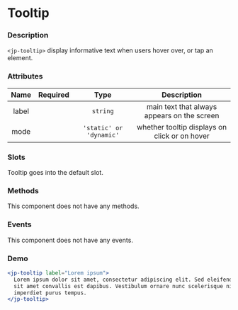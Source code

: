 # Tooltip

### Description

`<jp-tooltip>` display informative text when users hover over, or tap an element.

### Attributes

| **Name** | **Required** |        **Type**         |                **Description**                |
| :------: | :----------: | :---------------------: | :-------------------------------------------: |
|  label   |              |        `string`         |  main text that always appears on the screen  |
|   mode   |              | `'static' or 'dynamic'` | whether tooltip displays on click or on hover |

### Slots

Tooltip goes into the default slot.

### Methods

This component does not have any methods.

### Events

This component does not have any events.

### Demo

```jsx live
<jp-tooltip label="Lorem ipsum">
  Lorem ipsum dolor sit amet, consectetur adipiscing elit. Sed eleifend odio eu tellus scelerisque,
  sit amet convallis est dapibus. Vestibulum ornare nunc scelerisque nisl iaculis, scelerisque
  imperdiet purus tempus.
</jp-tooltip>
```

